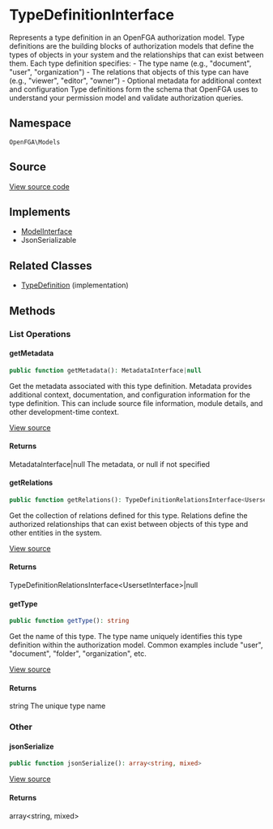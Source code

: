 # TypeDefinitionInterface

Represents a type definition in an OpenFGA authorization model. Type definitions are the building blocks of authorization models that define the types of objects in your system and the relationships that can exist between them. Each type definition specifies: - The type name (e.g., &quot;document&quot;, &quot;user&quot;, &quot;organization&quot;) - The relations that objects of this type can have (e.g., &quot;viewer&quot;, &quot;editor&quot;, &quot;owner&quot;) - Optional metadata for additional context and configuration Type definitions form the schema that OpenFGA uses to understand your permission model and validate authorization queries.

## Namespace
`OpenFGA\Models`

## Source
[View source code](https://github.com/evansims/openfga-php/blob/main/src/Models/TypeDefinitionInterface.php)

## Implements
* [ModelInterface](ModelInterface.md)
* JsonSerializable

## Related Classes
* [TypeDefinition](Models/TypeDefinition.md) (implementation)



## Methods

                                                                        
### List Operations
#### getMetadata


```php
public function getMetadata(): MetadataInterface|null
```

Get the metadata associated with this type definition. Metadata provides additional context, documentation, and configuration information for the type definition. This can include source file information, module details, and other development-time context.

[View source](https://github.com/evansims/openfga-php/blob/main/src/Models/TypeDefinitionInterface.php#L39)


#### Returns
MetadataInterface&#124;null
 The metadata, or null if not specified

#### getRelations


```php
public function getRelations(): TypeDefinitionRelationsInterface<UsersetInterface>|null
```

Get the collection of relations defined for this type. Relations define the authorized relationships that can exist between objects of this type and other entities in the system.

[View source](https://github.com/evansims/openfga-php/blob/main/src/Models/TypeDefinitionInterface.php#L49)


#### Returns
TypeDefinitionRelationsInterface&lt;UsersetInterface&gt;&#124;null

#### getType


```php
public function getType(): string
```

Get the name of this type. The type name uniquely identifies this type definition within the authorization model. Common examples include &quot;user&quot;, &quot;document&quot;, &quot;folder&quot;, &quot;organization&quot;, etc.

[View source](https://github.com/evansims/openfga-php/blob/main/src/Models/TypeDefinitionInterface.php#L60)


#### Returns
string
 The unique type name

### Other
#### jsonSerialize


```php
public function jsonSerialize(): array<string, mixed>
```


[View source](https://github.com/evansims/openfga-php/blob/main/src/Models/TypeDefinitionInterface.php#L66)


#### Returns
array&lt;string, mixed&gt;

